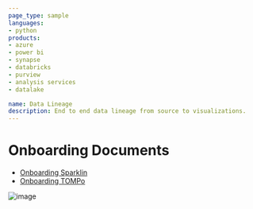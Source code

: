 ```yaml
---
page_type: sample
languages:
- python
products:
- azure
- power bi
- synapse
- databricks
- purview
- analysis services
- datalake

name: Data Lineage
description: End to end data lineage from source to visualizations.
---
```


# Onboarding Documents

- [Onboarding Sparklin](https://github.com/microsoft/DataLineage/blob/main/sparklin/Onboarding.md)
- [Onboarding TOMPo](https://github.com/microsoft/DataLineage/blob/main/tompo/Onboarding.md)

![image](https://user-images.githubusercontent.com/118733500/227436747-f527883b-92da-4482-8aec-b34c03003cf7.png)

